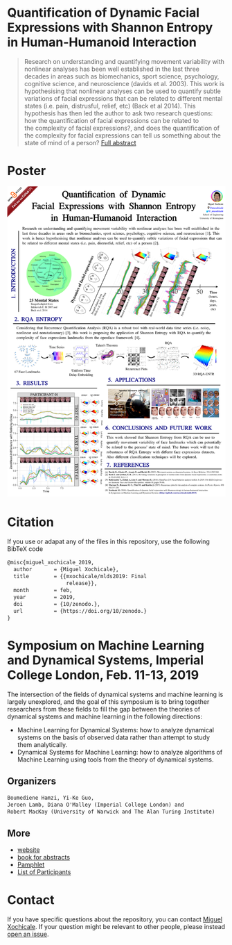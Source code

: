 # Quantification of Dynamic Facial Expressions with Shannon Entropy in Human-Humanoid Interaction
> Research on understanding and quantifying movement variability 
> with nonlinear analyses has been well established in the last three 
> decades in areas such as biomechanics, sport science, psychology, 
> cognitive science, and neuroscience (davids et al. 2003).
> This work is hypothesising that nonlinear analyses 
> can be used to quantify subtle variations of facial expressions 
> that can be related to different mental states 
> (i.e. pain, distrusful, relief, etc) (Back et al 2014).
> This hypothesis has then led the author to ask two research questions: 
> how the quantification of facial expressions can be related to  
> the complexity of facial expressions?, and 
> does the quantification of the complexity for facial expressions 
> can tell us something about the state of mind of a person?
[Full abstract](/docs/abstract/main.pdf)

# Poster
![poster](/docs/poster/main/poster.png)


# Citation
If you use or adapat any of the files in this repository,
use the following BibTeX code

```
@misc{miguel_xochicale_2019,
  author       = {Miguel Xochicale},
  title        = {{mxochicale/mlds2019: Final 
                   release}},
  month        = feb,
  year         = 2019,
  doi          = {10/zenodo.},
  url          = {https://doi.org/10/zenodo.}
}
```

# Symposium on Machine Learning and Dynamical Systems, Imperial College London, Feb. 11-13, 2019

The intersection of the fields of dynamical systems and machine learning is largely unexplored, 
and the goal of this symposium is to bring together researchers from these fields to fill the 
gap between the theories of dynamical systems and machine learning in the following directions:
* Machine Learning for Dynamical Systems: how to analyze dynamical systems on the basis of observed 
	data rather than attempt to study them analytically.
* Dynamical Systems for Machine Learning: how to analyze algorithms of Machine Learning using tools 
	from the theory of dynamical systems.

## Organizers
	Boumediene Hamzi, Yi-Ke Guo, 
	Jeroen Lamb, Diana O'Malley (Imperial College London) and 
	Robert MacKay (University of Warwick and The Alan Turing Institute)

## More
* [website](https://sites.google.com/site/boumedienehamzi/symposium-on-machine-learning-for-dynamical-systems_2019)
* [book for abstracts](https://docs.google.com/document/d/1oDm97RaYCyYpxQwPhZ7od54SN0lYMpIKjvgmfKmZYpM/edit)
* [Pamphlet](https://drive.google.com/file/d/1-IL_ULcD8tJw_dKrxeVBAFFJmZ5LzjAk/view)
* [List of Participants](https://drive.google.com/file/d/1-IL_ULcD8tJw_dKrxeVBAFFJmZ5LzjAk/view)


# Contact
If you have specific questions about the repository, you can contact
[Miguel Xochicale](mailto:perez.xochicaleATgmail.com?subject="[mlds2019]"). 
If your question might be relevant to other people, please instead [open an
issue](https://github.com/mxochicale/mlds2019/issues).


